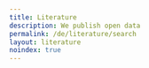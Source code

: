 ```yaml
---
title: Literature
description: We publish open data
permalink: /de/literature/search
layout: literature
noindex: true
---
```

